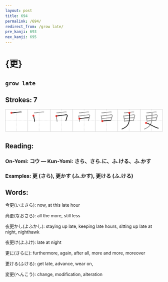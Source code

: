 ```yaml
---
layout: post
title: 694
permalink: /694/
redirect_from: /grow late/
pre_kanji: 693
nex_kanji: 695
---
```


# {更}

## `grow late`

## Strokes: 7

<div class="stroke"><img src="../images/E69BB4.png" /></div>

## Reading:

### On-Yomi: コウ &mdash; Kun-Yomi: さら、さら.に、ふ.ける、ふ.かす

### Examples: 更 (さら), 更かす (ふ.かす), 更ける (ふ.ける)

## Words:

今更(いまさら): now, at this late hour

尚更(なおさら): all the more, still less

夜更かし(よふかし): staying up late, keeping late hours, sitting up late at night, nighthawk

夜更け(よふけ): late at night

更に(さらに): furthermore, again, after all, more and more, moreover

更ける(ふける): get late, advance, wear on,

変更(へんこう): change, modification, alteration
